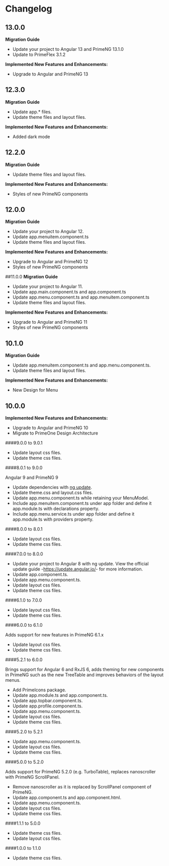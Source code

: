 # Changelog

## 13.0.0
**Migration Guide**
- Update your project to Angular 13 and PrimeNG 13.1.0
- Update to PrimeFlex 3.1.2

**Implemented New Features and Enhancements:**

- Upgrade to Angular and PrimeNG 13

## 12.3.0

**Migration Guide**
- Update app.* files.
- Update theme files and layout files.

**Implemented New Features and Enhancements:**

- Added dark mode

## 12.2.0
**Migration Guide**
- Update theme files and layout files.

**Implemented New Features and Enhancements:**

- Styles of new PrimeNG components

## 12.0.0
**Migration Guide**
- Update your project to Angular 12.
- Update app.menuitem.component.ts
- Update theme files and layout files.

**Implemented New Features and Enhancements:**

- Upgrade to Angular and PrimeNG 12
- Styles of new PrimeNG components

##11.0.0
**Migration Guide**
- Update your project to Angular 11.
- Update app.main.component.ts and app.component.ts
- Update app.menu.component.ts and app.menuitem.component.ts
- Update theme files and layout files.

**Implemented New Features and Enhancements:**

- Upgrade to Angular and PrimeNG 11
- Styles of new PrimeNG components

## 10.1.0

**Migration Guide**
- Update app.menuitem.component.ts and app.menu.component.ts.
- Update theme files and layout files.

**Implemented New Features and Enhancements:**

- New Design for Menu

## 10.0.0

**Implemented New Features and Enhancements:**

- Upgrade to Angular and PrimeNG 10
- Migrate to PrimeOne Design Architecture

####9.0.0 to 9.0.1

*   Update layout css files.
*   Update theme css files.

####8.0.1 to 9.0.0

Angular 9 and PrimeNG 9
*   Update dependencies with <a href="https://angular.io/cli/update">ng update</a>.
*   Update theme.css and layout.css files.
*   Update app.menu.component.ts while retaining your MenuModel.
*   Include app.menuitem.component.ts under app folder and define it app.module.ts with declarations property.
*   Include app.menu.service.ts under app folder and define it app.module.ts with providers property.

####8.0.0 to 8.0.1

*   Update layout css files.
*   Update theme css files.

####7.0.0 to 8.0.0

*   Update your project to Angular 8 with ng update. View the official update guide -<a href="https://update.angular.io/">https://update.angular.io/</a>- for more information.
*   Update app.component.ts.
*   Update app.menu.component.ts.
*   Update layout css files.
*   Update theme css files.

####6.1.0 to 7.0.0

*   Update layout css files.
*   Update theme css files.

####6.0.0 to 6.1.0

Adds support for new features in PrimeNG 6.1.x
*   Update layout css files.
*   Update theme css files.

####5.2.1 to 6.0.0

Brings support for Angular 6 and RxJS 6, adds theming for new components in PrimeNG such as the new TreeTable
and improves behaviors of the layout menus.
*   Add PrimeIcons package.
*   Update app.module.ts and app.component.ts.
*   Update app.topbar.component.ts.
*   Update app.profile.component.ts.
*   Update app.menu.component.ts.
*   Update layout css files.
*   Update theme css files.

####5.2.0 to 5.2.1

*   Update app.menu.component.ts.
*   Update layout css files.
*   Update theme css files.

####5.0.0 to 5.2.0

Adds support for PrimeNG 5.2.0 (e.g. TurboTable), replaces nanoscroller with PrimeNG ScrollPanel.
*   Remove nanoscroller as it is replaced by ScrollPanel component of PrimeNG.
*   Update app.component.ts and app.component.html.
*   Update app.menu.component.ts.
*   Update layout css files.
*   Update theme css files.

####1.1.1 to 5.0.0

*   Update theme css files.
*   Update layout css files.

####1.0.0 to 1.1.0

*   Update theme css files.
